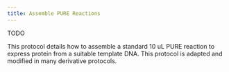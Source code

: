 ```yaml
---
title: Assemble PURE Reactions
---
```


TODO

This protocol details how to assemble a standard 10 uL PURE reaction to express protein from a suitable template DNA. This protocol is adapted and modified in many derivative protocols. 